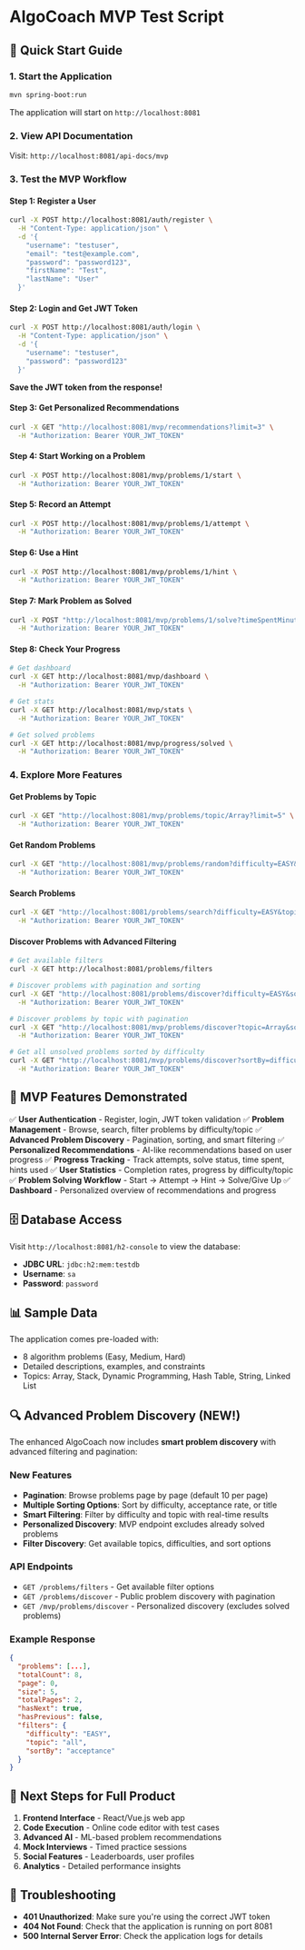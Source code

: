 # AlgoCoach MVP Test Script

## 🚀 Quick Start Guide

### 1. Start the Application
```bash
mvn spring-boot:run
```
The application will start on `http://localhost:8081`

### 2. View API Documentation
Visit: `http://localhost:8081/api-docs/mvp`

### 3. Test the MVP Workflow

#### Step 1: Register a User
```bash
curl -X POST http://localhost:8081/auth/register \
  -H "Content-Type: application/json" \
  -d '{
    "username": "testuser",
    "email": "test@example.com", 
    "password": "password123",
    "firstName": "Test",
    "lastName": "User"
  }'
```

#### Step 2: Login and Get JWT Token
```bash
curl -X POST http://localhost:8081/auth/login \
  -H "Content-Type: application/json" \
  -d '{
    "username": "testuser",
    "password": "password123"
  }'
```

**Save the JWT token from the response!**

#### Step 3: Get Personalized Recommendations
```bash
curl -X GET "http://localhost:8081/mvp/recommendations?limit=3" \
  -H "Authorization: Bearer YOUR_JWT_TOKEN"
```

#### Step 4: Start Working on a Problem
```bash
curl -X POST http://localhost:8081/mvp/problems/1/start \
  -H "Authorization: Bearer YOUR_JWT_TOKEN"
```

#### Step 5: Record an Attempt
```bash
curl -X POST http://localhost:8081/mvp/problems/1/attempt \
  -H "Authorization: Bearer YOUR_JWT_TOKEN"
```

#### Step 6: Use a Hint
```bash
curl -X POST http://localhost:8081/mvp/problems/1/hint \
  -H "Authorization: Bearer YOUR_JWT_TOKEN"
```

#### Step 7: Mark Problem as Solved
```bash
curl -X POST "http://localhost:8081/mvp/problems/1/solve?timeSpentMinutes=15" \
  -H "Authorization: Bearer YOUR_JWT_TOKEN"
```

#### Step 8: Check Your Progress
```bash
# Get dashboard
curl -X GET http://localhost:8081/mvp/dashboard \
  -H "Authorization: Bearer YOUR_JWT_TOKEN"

# Get stats
curl -X GET http://localhost:8081/mvp/stats \
  -H "Authorization: Bearer YOUR_JWT_TOKEN"

# Get solved problems
curl -X GET http://localhost:8081/mvp/progress/solved \
  -H "Authorization: Bearer YOUR_JWT_TOKEN"
```

### 4. Explore More Features

#### Get Problems by Topic
```bash
curl -X GET "http://localhost:8081/mvp/problems/topic/Array?limit=5" \
  -H "Authorization: Bearer YOUR_JWT_TOKEN"
```

#### Get Random Problems
```bash
curl -X GET "http://localhost:8081/mvp/problems/random?difficulty=EASY&limit=3" \
  -H "Authorization: Bearer YOUR_JWT_TOKEN"
```

#### Search Problems
```bash
curl -X GET "http://localhost:8081/problems/search?difficulty=EASY&topic=Array" \
  -H "Authorization: Bearer YOUR_JWT_TOKEN"
```

#### Discover Problems with Advanced Filtering
```bash
# Get available filters
curl -X GET http://localhost:8081/problems/filters

# Discover problems with pagination and sorting
curl -X GET "http://localhost:8081/problems/discover?difficulty=EASY&sortBy=acceptance&page=0&size=5" \
  -H "Authorization: Bearer YOUR_JWT_TOKEN"

# Discover problems by topic with pagination
curl -X GET "http://localhost:8081/mvp/problems/discover?topic=Array&sortBy=title&page=0&size=3" \
  -H "Authorization: Bearer YOUR_JWT_TOKEN"

# Get all unsolved problems sorted by difficulty
curl -X GET "http://localhost:8081/mvp/problems/discover?sortBy=difficulty&page=0&size=10" \
  -H "Authorization: Bearer YOUR_JWT_TOKEN"
```

## 🎯 MVP Features Demonstrated

✅ **User Authentication** - Register, login, JWT token validation
✅ **Problem Management** - Browse, search, filter problems by difficulty/topic
✅ **Advanced Problem Discovery** - Pagination, sorting, and smart filtering
✅ **Personalized Recommendations** - AI-like recommendations based on user progress
✅ **Progress Tracking** - Track attempts, solve status, time spent, hints used
✅ **User Statistics** - Completion rates, progress by difficulty/topic
✅ **Problem Solving Workflow** - Start → Attempt → Hint → Solve/Give Up
✅ **Dashboard** - Personalized overview of recommendations and progress

## 🗄️ Database Access

Visit `http://localhost:8081/h2-console` to view the database:
- **JDBC URL**: `jdbc:h2:mem:testdb`
- **Username**: `sa`
- **Password**: `password`

## 📊 Sample Data

The application comes pre-loaded with:
- 8 algorithm problems (Easy, Medium, Hard)
- Detailed descriptions, examples, and constraints
- Topics: Array, Stack, Dynamic Programming, Hash Table, String, Linked List

## 🔍 Advanced Problem Discovery (NEW!)

The enhanced AlgoCoach now includes **smart problem discovery** with advanced filtering and pagination:

### New Features
- **Pagination**: Browse problems page by page (default 10 per page)
- **Multiple Sorting Options**: Sort by difficulty, acceptance rate, or title
- **Smart Filtering**: Filter by difficulty and topic with real-time results
- **Personalized Discovery**: MVP endpoint excludes already solved problems
- **Filter Discovery**: Get available topics, difficulties, and sort options

### API Endpoints
- `GET /problems/filters` - Get available filter options
- `GET /problems/discover` - Public problem discovery with pagination
- `GET /mvp/problems/discover` - Personalized discovery (excludes solved problems)

### Example Response
```json
{
  "problems": [...],
  "totalCount": 8,
  "page": 0,
  "size": 5,
  "totalPages": 2,
  "hasNext": true,
  "hasPrevious": false,
  "filters": {
    "difficulty": "EASY",
    "topic": "all",
    "sortBy": "acceptance"
  }
}
```

## 🔧 Next Steps for Full Product

1. **Frontend Interface** - React/Vue.js web app
2. **Code Execution** - Online code editor with test cases
3. **Advanced AI** - ML-based problem recommendations
4. **Mock Interviews** - Timed practice sessions
5. **Social Features** - Leaderboards, user profiles
6. **Analytics** - Detailed performance insights

## 🐛 Troubleshooting

- **401 Unauthorized**: Make sure you're using the correct JWT token
- **404 Not Found**: Check that the application is running on port 8081
- **500 Internal Server Error**: Check the application logs for details
